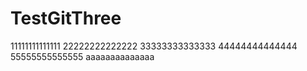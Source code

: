 # TestGitThree
11111111111111
22222222222222
33333333333333
44444444444444
55555555555555
aaaaaaaaaaaaaa
